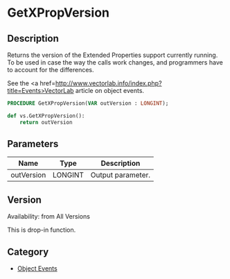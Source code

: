 # GetXPropVersion

## Description
Returns the version of the Extended Properties support currently running. To be used in case the way the calls work changes, and programmers have to account for the differences. 

See the <a href=http://www.vectorlab.info/index.php?title=Events>VectorLab article</a> on object events.

```pascal
PROCEDURE GetXPropVersion(VAR outVersion : LONGINT);
```

```python
def vs.GetXPropVersion():
    return outVersion
```

## Parameters
|Name|Type|Description|
|---|---|---|
|outVersion|LONGINT|Output parameter.|

## Version
Availability: from All Versions

This is drop-in function.

## Category
* [Object Events](../Categories/Object%20Events.md)
